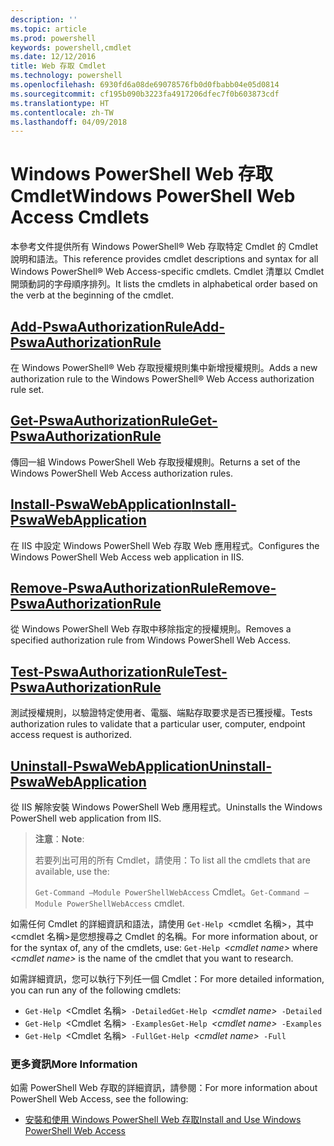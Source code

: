 ```yaml
---
description: ''
ms.topic: article
ms.prod: powershell
keywords: powershell,cmdlet
ms.date: 12/12/2016
title: Web 存取 Cmdlet
ms.technology: powershell
ms.openlocfilehash: 6930fd6a08de69078576fb0d0fbabb04e05d0814
ms.sourcegitcommit: cf195b090b3223fa4917206dfec7f0b603873cdf
ms.translationtype: HT
ms.contentlocale: zh-TW
ms.lasthandoff: 04/09/2018
---
```

# <a name="windows-powershell-web-access-cmdlets"></a><span data-ttu-id="96ad9-103">Windows PowerShell Web 存取 Cmdlet</span><span class="sxs-lookup"><span data-stu-id="96ad9-103">Windows PowerShell Web Access Cmdlets</span></span>

<span data-ttu-id="96ad9-104">本參考文件提供所有 Windows PowerShell® Web 存取特定 Cmdlet 的 Cmdlet 說明和語法。</span><span class="sxs-lookup"><span data-stu-id="96ad9-104">This reference provides cmdlet descriptions and syntax for all Windows PowerShell® Web Access-specific cmdlets.</span></span> <span data-ttu-id="96ad9-105">Cmdlet 清單以 Cmdlet 開頭動詞的字母順序排列。</span><span class="sxs-lookup"><span data-stu-id="96ad9-105">It lists the cmdlets in alphabetical order based on the verb at the beginning of the cmdlet.</span></span>

## <a name="add-pswaauthorizationruleadd-pswaauthorizationrulemd"></a>[<span data-ttu-id="96ad9-106">Add-PswaAuthorizationRule</span><span class="sxs-lookup"><span data-stu-id="96ad9-106">Add-PswaAuthorizationRule</span></span>](add-pswaauthorizationrule.md)

<span data-ttu-id="96ad9-107">在 Windows PowerShell® Web 存取授權規則集中新增授權規則。</span><span class="sxs-lookup"><span data-stu-id="96ad9-107">Adds a new authorization rule to the Windows PowerShell® Web Access authorization rule set.</span></span>

## <a name="get-pswaauthorizationruleget-pswaauthorizationrulemd"></a>[<span data-ttu-id="96ad9-108">Get-PswaAuthorizationRule</span><span class="sxs-lookup"><span data-stu-id="96ad9-108">Get-PswaAuthorizationRule</span></span>](get-pswaauthorizationrule.md)

<span data-ttu-id="96ad9-109">傳回一組 Windows PowerShell Web 存取授權規則。</span><span class="sxs-lookup"><span data-stu-id="96ad9-109">Returns a set of the Windows PowerShell Web Access authorization rules.</span></span>

## <a name="install-pswawebapplicationinstall-pswawebapplicationmd"></a>[<span data-ttu-id="96ad9-110">Install-PswaWebApplication</span><span class="sxs-lookup"><span data-stu-id="96ad9-110">Install-PswaWebApplication</span></span>](install-pswawebapplication.md)

<span data-ttu-id="96ad9-111">在 IIS 中設定 Windows PowerShell Web 存取 Web 應用程式。</span><span class="sxs-lookup"><span data-stu-id="96ad9-111">Configures the Windows PowerShell Web Access web application in IIS.</span></span>

## <a name="remove-pswaauthorizationruleremove-pswaauthorizationrulemd"></a>[<span data-ttu-id="96ad9-112">Remove-PswaAuthorizationRule</span><span class="sxs-lookup"><span data-stu-id="96ad9-112">Remove-PswaAuthorizationRule</span></span>](remove-pswaauthorizationrule.md)

<span data-ttu-id="96ad9-113">從 Windows PowerShell Web 存取中移除指定的授權規則。</span><span class="sxs-lookup"><span data-stu-id="96ad9-113">Removes a specified authorization rule from Windows PowerShell Web Access.</span></span>

## <a name="test-pswaauthorizationruletest-pswaauthorizationrulemd"></a>[<span data-ttu-id="96ad9-114">Test-PswaAuthorizationRule</span><span class="sxs-lookup"><span data-stu-id="96ad9-114">Test-PswaAuthorizationRule</span></span>](test-pswaauthorizationrule.md)

<span data-ttu-id="96ad9-115">測試授權規則，以驗證特定使用者、電腦、端點存取要求是否已獲授權。</span><span class="sxs-lookup"><span data-stu-id="96ad9-115">Tests authorization rules to validate that a particular user, computer, endpoint access request is authorized.</span></span>

## <a name="uninstall-pswawebapplicationuninstall-pswawebapplicationmd"></a>[<span data-ttu-id="96ad9-116">Uninstall-PswaWebApplication</span><span class="sxs-lookup"><span data-stu-id="96ad9-116">Uninstall-PswaWebApplication</span></span>](uninstall-pswawebapplication.md)

<span data-ttu-id="96ad9-117">從 IIS 解除安裝 Windows PowerShell Web 應用程式。</span><span class="sxs-lookup"><span data-stu-id="96ad9-117">Uninstalls the Windows PowerShell web application from IIS.</span></span>

><span data-ttu-id="96ad9-118">**注意**：</span><span class="sxs-lookup"><span data-stu-id="96ad9-118">**Note**:</span></span>
>
><span data-ttu-id="96ad9-119">若要列出可用的所有 Cmdlet，請使用：</span><span class="sxs-lookup"><span data-stu-id="96ad9-119">To list all the cmdlets that are available, use the:</span></span>
>
> <span data-ttu-id="96ad9-120">`Get-Command –Module PowerShellWebAccess` Cmdlet。</span><span class="sxs-lookup"><span data-stu-id="96ad9-120">`Get-Command –Module PowerShellWebAccess` cmdlet.</span></span>

<span data-ttu-id="96ad9-121">如需任何 Cmdlet 的詳細資訊和語法，請使用 `Get-Help `&lt;cmdlet 名稱&gt;，其中 &lt;cmdlet 名稱&gt;是您想搜尋之 Cmdlet 的名稱。</span><span class="sxs-lookup"><span data-stu-id="96ad9-121">For more information about, or for the syntax of, any of the cmdlets, use: `Get-Help `*&lt;cmdlet name&gt;* where *&lt;cmdlet name&gt;* is the name of the cmdlet that you want to research.</span></span>

<span data-ttu-id="96ad9-122">如需詳細資訊，您可以執行下列任一個 Cmdlet：</span><span class="sxs-lookup"><span data-stu-id="96ad9-122">For more detailed information, you can run any of the following cmdlets:</span></span>

- <span data-ttu-id="96ad9-123">`Get-Help `&lt;Cmdlet 名稱&gt;` -Detailed`</span><span class="sxs-lookup"><span data-stu-id="96ad9-123">`Get-Help `*&lt;cmdlet name&gt;*` -Detailed`</span></span>
- <span data-ttu-id="96ad9-124">`Get-Help `&lt;Cmdlet 名稱&gt;` -Examples`</span><span class="sxs-lookup"><span data-stu-id="96ad9-124">`Get-Help `*&lt;cmdlet name&gt;*` -Examples`</span></span>
- <span data-ttu-id="96ad9-125">`Get-Help `&lt;Cmdlet 名稱&gt;` -Full`</span><span class="sxs-lookup"><span data-stu-id="96ad9-125">`Get-Help `*&lt;cmdlet name&gt;*` -Full`</span></span>

### <a name="more-information"></a><span data-ttu-id="96ad9-126">更多資訊</span><span class="sxs-lookup"><span data-stu-id="96ad9-126">More Information</span></span>

<span data-ttu-id="96ad9-127">如需 PowerShell Web 存取的詳細資訊，請參閱：</span><span class="sxs-lookup"><span data-stu-id="96ad9-127">For more information about PowerShell Web Access, see the following:</span></span>

- [<span data-ttu-id="96ad9-128">安裝和使用 Windows PowerShell Web 存取</span><span class="sxs-lookup"><span data-stu-id="96ad9-128">Install and Use Windows PowerShell Web Access</span></span>](../install-and-use-windows-powershell-web-access.md)
